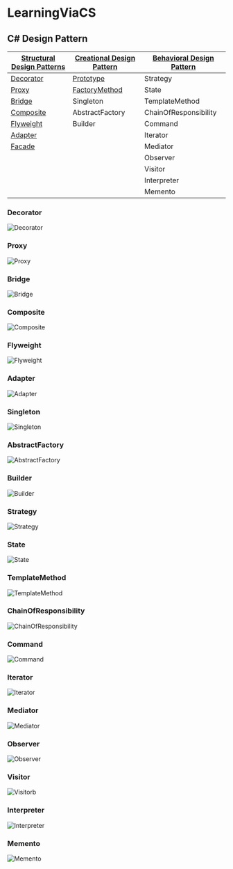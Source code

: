 # LearningViaCS
## C# Design Pattern  
|[Structural Design Patterns](https://www.codeproject.com/articles/438922/design-patterns-2-of-3-structural-design-patterns)|[Creational Design Pattern](https://www.codeproject.com/Articles/430590/Design-Patterns-of-Creational-Design-Patterns)|[Behavioral Design Pattern]()|
|-|-|-|
|[Decorator](https://www.processon.com/view/link/58f23385e4b0f563a7c56beb)|[Prototype](https://www.processon.com/view/link/58f8aeebe4b04aba15183c21)|Strategy|
|[Proxy](https://www.processon.com/view/link/58f234c7e4b0cb4162b696aa)|[FactoryMethod](http://www.processon.com/view/link/58fa1cb4e4b0f645b01fe05b)|State|
|[Bridge](https://www.processon.com/view/link/58f234f4e4b0dfe7d6bab83b)|Singleton|TemplateMethod|
|[Composite](https://www.processon.com/view/link/58f36e0fe4b04081421137f3)|AbstractFactory|ChainOfResponsibility|
|[Flyweight](https://www.processon.com/view/link/58f4b732e4b02e95ec50d682)|Builder|Command|
|[Adapter](https://www.processon.com/view/link/58f61ca8e4b0c9097c8d45d0)||Iterator|
|[Facade](https://www.processon.com/view/link/58f76dfbe4b0dfe7d6eb5553)||Mediator|
|||Observer|
|||Visitor|
|||Interpreter|
|||Memento|
### Decorator
![Decorator](DesignPattern/UML/Decorator.jpg)
### Proxy
![Proxy](DesignPattern/UML/Proxy.jpg)
### Bridge
![Bridge](DesignPattern/UML/Bridge.jpg)
### Composite
![Composite](DesignPattern/UML/Composite.jpg)
### Flyweight
![Flyweight](DesignPattern/UML/Flyweight.jpg)
### Adapter
![Adapter](DesignPattern/UML/Adapter.jpg)
### Singleton
![Singleton](DesignPattern/UML/Singleton.jpg)
### AbstractFactory
![AbstractFactory](DesignPattern/UML/AbstractFactory.jpg)
### Builder
![Builder](DesignPattern/UML/Builder.jpg)
### Strategy
![Strategy](DesignPattern/UML/Strategy.jpg)
### State
![State](DesignPattern/UML/State.jpg)
### TemplateMethod
![TemplateMethod](DesignPattern/UML/TemplateMethod.jpg)
### ChainOfResponsibility
![ChainOfResponsibility](DesignPattern/UML/ChainOfResponsibility.jpg)
### Command
![Command](DesignPattern/UML/Command.jpg)
### Iterator
![Iterator](DesignPattern/UML/Iterator.jpg)
### Mediator
![Mediator](DesignPattern/UML/Mediator.jpg)
### Observer
![Observer](DesignPattern/UML/Observer.jpg)
### Visitor
![Visitor](DesignPattern/UML/Visitor.jpg)b
### Interpreter
![Interpreter](DesignPattern/UML/Interpreter.jpg)
### Memento
![Memento](DesignPattern/UML/Memento.jpg)